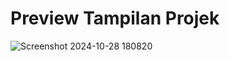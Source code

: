 <h1>Preview Tampilan Projek</h1>

![Screenshot 2024-10-28 180820](https://github.com/user-attachments/assets/e7c613f9-6376-4998-acfb-d301d3dbbcd5)
